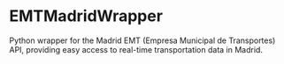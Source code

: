 # EMTMadridWrapper

Python wrapper for the Madrid EMT (Empresa Municipal de Transportes) API, providing easy access to real-time transportation data in Madrid.
